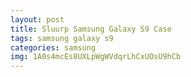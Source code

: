 ```yaml
---
layout: post
title: Sluurp Samsung Galaxy S9 Case
tags: samsung galaxy s9
categories: samsung
img: 1A0s4mcEs8UXLpWgWVdqrLhCxUOsU9hCb
---
```

